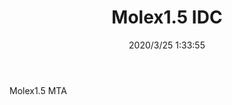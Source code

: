 ﻿---
layout: post 
title: Molex1.5 IDC
tags: NTA
categories: wire-cable
overview: Molex1.5 MTA
part_number: MX15/06
thumb_img: static/202003/306-thumb-20200325093455.jpg
small_img: static/202003/306-20200325093455.jpg
date: 2020/3/25 1:33:55
---


Molex1.5 MTA
